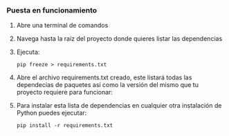 ### Puesta en funcionamiento
1. Abre una terminal de comandos
2. Navega hasta la raíz del proyecto donde quieres listar las dependencias
3. Ejecuta:

    `pip freeze > requirements.txt`
4. Abre el archivo requirements.txt creado, este listará todas las dependecias de paquetes así como la versión del mismo que tu proyecto requiere para funcionar:
5. Para instalar esta lista de dependencias en cualquier otra instalación de Python puedes ejecutar: 

    `pip install -r requirements.txt`
